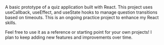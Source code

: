 A basic prototype of a quiz application built with React. This project uses useCallback, useEffect, and useState hooks to manage question transitions based on timeouts. This is an ongoing practice project to enhance my React skills.

Feel free to use it as a reference or starting point for your own projects! I plan to keep adding new features and improvements over time.
